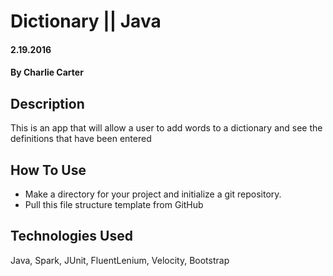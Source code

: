 # Dictionary || Java

#### 2.19.2016

#### By Charlie Carter

## Description

This is an app that will allow a user to add words to a dictionary and see the definitions that have been entered

## How To Use

* Make a directory for your project and initialize a git repository.
* Pull this file structure template from GitHub

## Technologies Used

Java, Spark, JUnit, FluentLenium, Velocity, Bootstrap
